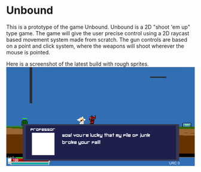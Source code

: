 # Unbound
This is a prototype of the game Unbound.
Unbound is a 2D "shoot 'em up" type game. The game will give the user precise control using a 2D raycast based movement system made from scratch. The gun controls are based on a point and click system, where the weapons will shoot wherever the mouse is pointed.

Here is a screenshot of the latest build with rough sprites.
![Alt text](/progressPictures/unbound_v0_2.png?raw=true "Screenshot of build v0")
